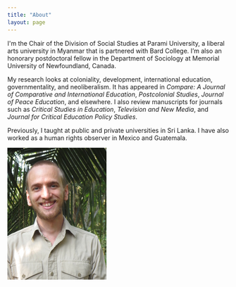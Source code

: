 ```yaml
---
title: "About"
layout: page
---
```


 I'm the Chair of the Division of Social Studies at Parami University, a liberal arts university in Myanmar that is partnered with Bard College. I’m also an honorary postdoctoral fellow in the Department of Sociology at Memorial University of Newfoundland, Canada.

My research looks at coloniality, development, international education, governmentality, and neoliberalism. It has appeared in *Compare: A Journal of Comparative and International Education*, *Postcolonial Studies*, *Journal of Peace Education*, and elsewhere. I also review manuscripts for journals such as *Critical Studies in Education*, *Television and New Media*, and *Journal for Critical Education Policy Studies*.

Previously, I taught at public and private universities in Sri Lanka. I have also worked as a human rights observer in Mexico and Guatemala.


![DavidGolding.jpg](/assets/DavidGolding.JPG)
